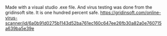 Made with a visual studio .exe file. And virus testing was done from the gridinsoft site. It is one hundred percent safe. 
https://gridinsoft.com/online-virus-scanner/id/6a0b91d0275b1143d52ba761ec160c647ee26fb30a82a0e760715a639ba5e39e
